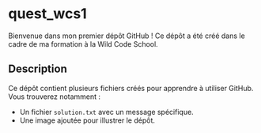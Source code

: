 # quest_wcs1

Bienvenue dans mon premier dépôt GitHub ! Ce dépôt a été créé dans le cadre de ma formation à la Wild Code School.

## Description

Ce dépôt contient plusieurs fichiers créés pour apprendre à utiliser GitHub. Vous trouverez notamment :
- Un fichier `solution.txt` avec un message spécifique.
- Une image ajoutée pour illustrer le dépôt.
